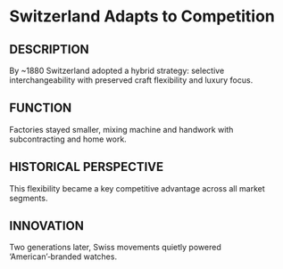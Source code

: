 # Switzerland Adapts to Competition

## DESCRIPTION
By ~1880 Switzerland adopted a hybrid strategy: selective interchangeability with preserved craft flexibility and luxury focus.

## FUNCTION
Factories stayed smaller, mixing machine and handwork with subcontracting and home work.

## HISTORICAL PERSPECTIVE
This flexibility became a key competitive advantage across all market segments.

## INNOVATION
Two generations later, Swiss movements quietly powered ‘American’‑branded watches.
